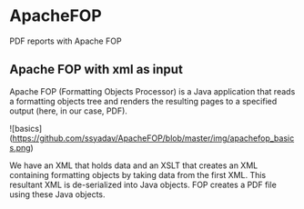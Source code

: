 # ApacheFOP
PDF reports with Apache FOP 

Apache FOP with xml as input
-----------------------------

Apache FOP (Formatting Objects Processor) is a Java application that reads a formatting objects tree and renders the resulting pages to a specified output (here, in our case, PDF). 

![basics] (https://github.com/ssyadav/ApacheFOP/blob/master/img/apachefop_basics.png)

We have an XML that holds data and an XSLT that creates an XML containing formatting objects by taking data from the first XML. This resultant XML is de-serialized into Java objects. FOP creates a PDF file using these Java objects.

